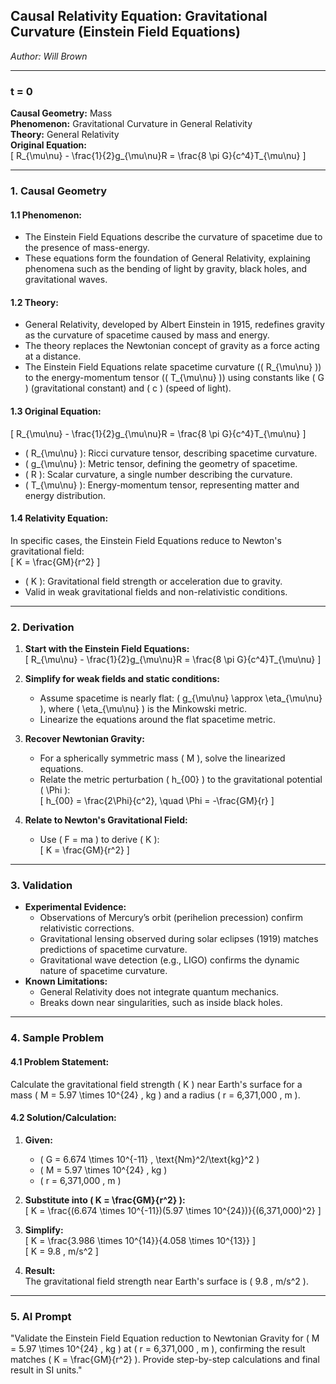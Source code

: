 ## **Causal Relativity Equation:** Gravitational Curvature (Einstein Field Equations)  

*Author: Will Brown*  

---

### **t = 0**  
**Causal Geometry:** Mass  
**Phenomenon:** Gravitational Curvature in General Relativity  
**Theory:** General Relativity  
**Original Equation:**  
\[
R_{\mu\nu} - \frac{1}{2}g_{\mu\nu}R = \frac{8 \pi G}{c^4}T_{\mu\nu}
\]  

---

### **1. Causal Geometry**  
#### **1.1 Phenomenon:**  
- The Einstein Field Equations describe the curvature of spacetime due to the presence of mass-energy.  
- These equations form the foundation of General Relativity, explaining phenomena such as the bending of light by gravity, black holes, and gravitational waves.  

#### **1.2 Theory:**  
- General Relativity, developed by Albert Einstein in 1915, redefines gravity as the curvature of spacetime caused by mass and energy.  
- The theory replaces the Newtonian concept of gravity as a force acting at a distance.  
- The Einstein Field Equations relate spacetime curvature (\( R_{\mu\nu} \)) to the energy-momentum tensor (\( T_{\mu\nu} \)) using constants like \( G \) (gravitational constant) and \( c \) (speed of light).  

#### **1.3 Original Equation:**  
\[
R_{\mu\nu} - \frac{1}{2}g_{\mu\nu}R = \frac{8 \pi G}{c^4}T_{\mu\nu}
\]  
- \( R_{\mu\nu} \): Ricci curvature tensor, describing spacetime curvature.  
- \( g_{\mu\nu} \): Metric tensor, defining the geometry of spacetime.  
- \( R \): Scalar curvature, a single number describing the curvature.  
- \( T_{\mu\nu} \): Energy-momentum tensor, representing matter and energy distribution.  

#### **1.4 Relativity Equation:**  
In specific cases, the Einstein Field Equations reduce to Newton's gravitational field:  
\[
K = \frac{GM}{r^2}
\]  
- \( K \): Gravitational field strength or acceleration due to gravity.  
- Valid in weak gravitational fields and non-relativistic conditions.  

---

### **2. Derivation**  
1. **Start with the Einstein Field Equations:**  
   \[
   R_{\mu\nu} - \frac{1}{2}g_{\mu\nu}R = \frac{8 \pi G}{c^4}T_{\mu\nu}
   \]  
2. **Simplify for weak fields and static conditions:**  
   - Assume spacetime is nearly flat: \( g_{\mu\nu} \approx \eta_{\mu\nu} \), where \( \eta_{\mu\nu} \) is the Minkowski metric.  
   - Linearize the equations around the flat spacetime metric.  

3. **Recover Newtonian Gravity:**  
   - For a spherically symmetric mass \( M \), solve the linearized equations.  
   - Relate the metric perturbation \( h_{00} \) to the gravitational potential \( \Phi \):  
     \[
     h_{00} = \frac{2\Phi}{c^2}, \quad \Phi = -\frac{GM}{r}
     \]  

4. **Relate to Newton's Gravitational Field:**  
   - Use \( F = ma \) to derive \( K \):  
     \[
     K = \frac{GM}{r^2}
     \]  

---

### **3. Validation**  
- **Experimental Evidence:**  
  - Observations of Mercury’s orbit (perihelion precession) confirm relativistic corrections.  
  - Gravitational lensing observed during solar eclipses (1919) matches predictions of spacetime curvature.  
  - Gravitational wave detection (e.g., LIGO) confirms the dynamic nature of spacetime curvature.  
- **Known Limitations:**  
  - General Relativity does not integrate quantum mechanics.  
  - Breaks down near singularities, such as inside black holes.  

---

### **4. Sample Problem**  
#### **4.1 Problem Statement:**  
Calculate the gravitational field strength \( K \) near Earth's surface for a mass \( M = 5.97 \times 10^{24} \, kg \) and a radius \( r = 6,371,000 \, m \).  

#### **4.2 Solution/Calculation:**  
1. **Given:**  
   - \( G = 6.674 \times 10^{-11} \, \text{Nm}^2/\text{kg}^2 \)  
   - \( M = 5.97 \times 10^{24} \, kg \)  
   - \( r = 6,371,000 \, m \)  

2. **Substitute into \( K = \frac{GM}{r^2} \):**  
   \[
   K = \frac{(6.674 \times 10^{-11})(5.97 \times 10^{24})}{(6,371,000)^2}
   \]  

3. **Simplify:**  
   \[
   K = \frac{3.986 \times 10^{14}}{4.058 \times 10^{13}}
   \]  
   \[
   K = 9.8 \, m/s^2
   \]  

4. **Result:**  
   The gravitational field strength near Earth's surface is \( 9.8 \, m/s^2 \).  

---

### **5. AI Prompt**  
"Validate the Einstein Field Equation reduction to Newtonian Gravity for \( M = 5.97 \times 10^{24} \, kg \) at \( r = 6,371,000 \, m \), confirming the result matches \( K = \frac{GM}{r^2} \). Provide step-by-step calculations and final result in SI units."  
